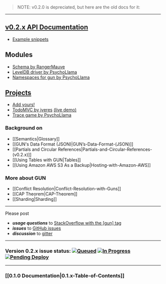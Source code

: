 >NOTE: v0.2.0 is depreciated, but here are the old docs for it:  
---  

## [v0.2.x API Documentation](API-(v0.2.x))
 - [Example snippets](Snippets-(v0.2.x))

## Modules
  - [Schema by RangerMauve](https://github.com/gundb/gun-schema)
  - [LevelDB driver by PsychoLlama](https://github.com/PsychoLlama/gun-level)
  - [Namespaces for gun by PsychoLlama](https://github.com/PsychoLlama/Reticle)

## [Projects](https://github.com/amark/gun/wiki/projects) 
  - [Add yours!](https://github.com/amark/gun/wiki/projects)
  - [TodoMVC by jveres](https://github.com/jveres/todomvc) [(live demo)](http://todos.loqali.com/)
  - [Trace game by PsychoLlama](https://github.com/PsychoLlama/Trace)

### Background on
  - [[Semantics|Glossary]]
  - [[GUN's Data Format (JSON)|GUN’s-Data-Format-(JSON)]]
  - [[Partials and Circular References|Partials-and-Circular-References-(v0.2.x)]]
  - [[Using Tables with GUN|Tables]]
  - [[Using Amazon AWS S3 As a Backup|Hosting-with-Amazon-AWS]]

### More about GUN
  - [[Conflict Resolution|Conflict-Resolution-with-Guns]]
  - [[CAP Theorem|CAP-Theorem]]
  - [[Sharding|Sharding]]

***
Please post
 - **_usage questions_** to [StackOverflow with the [gun] tag](http://stackoverflow.com/questions/tagged/gun)
 - **_issues_** to [GitHub issues](https://github.com/amark/gun/issues)
 - **_discussion_** to [gitter](https://gitter.im/amark/gun)

***

### Version 0.2.x issue status: [![Queued](https://badge.waffle.io/amark/gun.svg?label=Queue&title=Queue)](http://waffle.io/amark/gun) [![In Progress](https://badge.waffle.io/amark/gun.svg?label=InProgress&title=In%20Progress)](http://waffle.io/amark/gun) [![Pending Deploy](https://badge.waffle.io/amark/gun.svg?label=Pending&title=Done)](http://waffle.io/amark/gun)
***

### [[0.1.0 Documentation|0.1.x-Table-of-Contents]]
